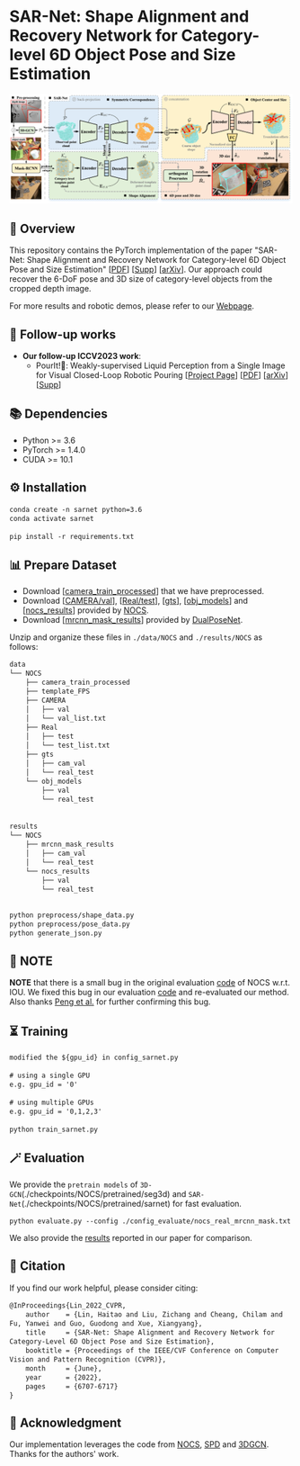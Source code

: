 # SAR-Net: Shape Alignment and Recovery Network for Category-level 6D Object Pose and Size Estimation

![architecture](assets/architecture.png)

## 📝 Overview
This repository contains the PyTorch implementation of the paper "SAR-Net: Shape Alignment and Recovery Network for Category-level 6D Object Pose and Size Estimation"
[[PDF](https://openaccess.thecvf.com/content/CVPR2022/papers/Lin_SAR-Net_Shape_Alignment_and_Recovery_Network_for_Category-Level_6D_Object_CVPR_2022_paper.pdf)]
[[Supp](https://openaccess.thecvf.com/content/CVPR2022/supplemental/Lin_SAR-Net_Shape_Alignment_CVPR_2022_supplemental.zip)]
[[arXiv](https://arxiv.org/pdf/2106.14193.pdf)].
Our approach could recover the 6-DoF pose and 3D size of category-level objects from the cropped depth image.

For more results and robotic demos, please refer to our [Webpage](https://hetolin.github.io/SAR-Net/).

## 💫 Follow-up works
- **Our follow-up ICCV2023 work**:
  - PourIt!🫗: Weakly-supervised Liquid Perception from a Single Image for Visual Closed-Loop Robotic Pouring [[Project Page](http://hetolin.github.io/PourIt)] [[PDF](https://arxiv.org/pdf/2307.11299.pdf)] [[arXiv](https://arxiv.org/pdf/2307.11299.pdf)] [[Supp]()]

[//]: # (<img src="./assets/architecture.png" alt="图片替换文本" height="18" />)



## 📚 Dependencies
* Python >= 3.6
* PyTorch >= 1.4.0
* CUDA >= 10.1


## ⚙️ Installation
```
conda create -n sarnet python=3.6
conda activate sarnet

pip install -r requirements.txt
```

## 📊 Prepare Dataset
* Download [[camera_train_processed](https://drive.google.com/file/d/1DzqX5OQIOo44viQepPXZfWUXmb1WLZhc/view?usp=share_link)]
  that we have preprocessed.
* Download [[CAMERA/val](http://download.cs.stanford.edu/orion/nocs/camera_val25K.zip)],
  [[Real/test](http://download.cs.stanford.edu/orion/nocs/real_test.zip)],
  [[gts](http://download.cs.stanford.edu/orion/nocs/gts.zip)], 
  [[obj_models](http://download.cs.stanford.edu/orion/nocs/obj_models.zip)] and 
  [[nocs_results](https://drive.google.com/file/d/1p72NdY4Bie_sra9U8zoUNI4fTrQZdbnc/view?usp=sharing)]
  provided by [NOCS](https://github.com/hughw19/NOCS_CVPR2019).
* Download [[mrcnn_mask_results](https://drive.google.com/file/d/1RwAbFWw2ITX9mXzLUEBjPy_g-MNdyHET/view)] provided by 
  [DualPoseNet](https://github.com/Gorilla-Lab-SCUT/DualPoseNet).


Unzip and organize these files in `./data/NOCS` and `./results/NOCS` as follows:
```
data
└── NOCS
    ├── camera_train_processed
    ├── template_FPS
    ├── CAMERA
    │   ├── val 
    │   └── val_list.txt
    ├── Real
    │   ├── test 
    │   └── test_list.txt
    ├── gts
    │   ├── cam_val
    │   └── real_test
    └── obj_models
        ├── val
        └── real_test
   

results
└── NOCS
    ├── mrcnn_mask_results
    │   ├── cam_val
    │   └── real_test
    └── nocs_results
        ├── val
        └── real_test
        
```

```
python preprocess/shape_data.py
python preprocess/pose_data.py
python generate_json.py
```

## 🌟 NOTE
**NOTE** that there is a small bug in the original evaluation [code](https://github.com/hughw19/NOCS_CVPR2019/blob/78a31c2026a954add1a2711286ff45ce1603b8ab/utils.py#L252) of NOCS w.r.t. IOU.
We fixed this bug in our evaluation [code](https://github.com/hetolin/SAR-Net/blob/bb208a5727089c9c9d0b0bd46bbbd1de3198df05/lib/utils_pose.py#L254) and re-evaluated our method.
Also thanks [Peng et al.](https://github.com/swords123/SSC-6D/blob/bb0dcd5e5b789ea2a80c6c3fa16ccc2bf0a445d1/eval/utils.py#L114) for further confirming this bug.


## ⏳ Training
```
modified the ${gpu_id} in config_sarnet.py

# using a single GPU
e.g. gpu_id = '0' 

# using multiple GPUs
e.g. gpu_id = '0,1,2,3'

python train_sarnet.py
```

## 🪄 Evaluation
We provide the `pretrain models` of `3D-GCN`(./checkpoints/NOCS/pretrained/seg3d) and 
`SAR-Net`(./checkpoints/NOCS/pretrained/sarnet) for fast evaluation.
```
python evaluate.py --config ./config_evaluate/nocs_real_mrcnn_mask.txt
```
We also provide the [results](https://drive.google.com/drive/folders/1dzfvO-HePuOpS6FlCTO0pn1nhTFTmlmW?usp=sharing) 
reported in our paper for comparison.
 
## 🔖 Citation
If you find our work helpful, please consider citing:
```
@InProceedings{Lin_2022_CVPR,
    author    = {Lin, Haitao and Liu, Zichang and Cheang, Chilam and Fu, Yanwei and Guo, Guodong and Xue, Xiangyang},
    title     = {SAR-Net: Shape Alignment and Recovery Network for Category-Level 6D Object Pose and Size Estimation},
    booktitle = {Proceedings of the IEEE/CVF Conference on Computer Vision and Pattern Recognition (CVPR)},
    month     = {June},
    year      = {2022},
    pages     = {6707-6717}
}
```

## 🌹 Acknowledgment
Our implementation leverages the code from [NOCS](https://github.com/hughw19/NOCS_CVPR2019), [SPD](https://github.com/mentian/object-deformnet/tree/master) and [3DGCN](https://github.com/zhihao-lin/3dgcn). Thanks for the authors' work.